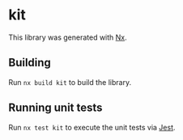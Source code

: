 # kit

This library was generated with [Nx](https://nx.dev).

## Building

Run `nx build kit` to build the library.

## Running unit tests

Run `nx test kit` to execute the unit tests via [Jest](https://jestjs.io).
